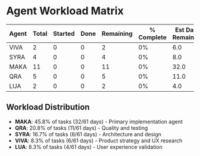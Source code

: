 # Agent Workload Matrix

| Agent | Total | Started | Done | Remaining | % Complete | Est Days Remaining |
|-------|-------|---------|------|-----------|------------|--------------------|
| VIVA  | 2     | 0       | 0    | 2         | 0%         | 6.0                |
| SYRA  | 4     | 0       | 0    | 4         | 0%         | 8.0                |
| MAKA  | 11    | 0       | 0    | 11        | 0%         | 32.0               |
| QRA   | 5     | 0       | 0    | 5         | 0%         | 11.0               |
| LUA   | 2     | 0       | 0    | 2         | 0%         | 4.0                |

## Workload Distribution
- **MAKA**: 45.8% of tasks (32/61 days) - Primary implementation agent
- **QRA**: 20.8% of tasks (11/61 days) - Quality and testing
- **SYRA**: 16.7% of tasks (8/61 days) - Architecture and design  
- **VIVA**: 8.3% of tasks (6/61 days) - Product strategy and UX research
- **LUA**: 8.3% of tasks (4/61 days) - User experience validation